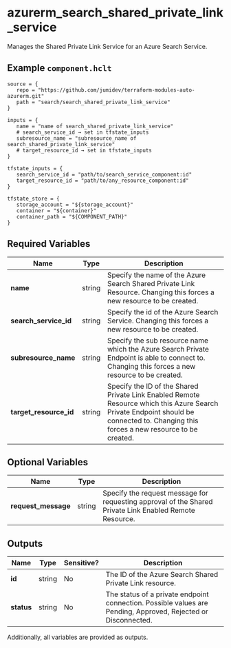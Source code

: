 # azurerm_search_shared_private_link_service

Manages the Shared Private Link Service for an Azure Search Service.

## Example `component.hclt`

```hcl
source = {
   repo = "https://github.com/jumidev/terraform-modules-auto-azurerm.git"   
   path = "search/search_shared_private_link_service"   
}

inputs = {
   name = "name of search_shared_private_link_service"   
   # search_service_id → set in tfstate_inputs
   subresource_name = "subresource_name of search_shared_private_link_service"   
   # target_resource_id → set in tfstate_inputs
}

tfstate_inputs = {
   search_service_id = "path/to/search_service_component:id"   
   target_resource_id = "path/to/any_resource_component:id"   
}

tfstate_store = {
   storage_account = "${storage_account}"   
   container = "${container}"   
   container_path = "${COMPONENT_PATH}"   
}

```

## Required Variables

| Name | Type |  Description |
| ---- | --------- |  ----------- |
| **name** | string |  Specify the name of the Azure Search Shared Private Link Resource. Changing this forces a new resource to be created. | 
| **search_service_id** | string |  Specify the id of the Azure Search Service. Changing this forces a new resource to be created. | 
| **subresource_name** | string |  Specify the sub resource name which the Azure Search Private Endpoint is able to connect to. Changing this forces a new resource to be created. | 
| **target_resource_id** | string |  Specify the ID of the Shared Private Link Enabled Remote Resource which this Azure Search Private Endpoint should be connected to. Changing this forces a new resource to be created. | 

## Optional Variables

| Name | Type |  Description |
| ---- | --------- |  ----------- |
| **request_message** | string |  Specify the request message for requesting approval of the Shared Private Link Enabled Remote Resource. | 



## Outputs

| Name | Type | Sensitive? | Description |
| ---- | ---- | --------- | --------- |
| **id** | string | No  | The ID of the Azure Search Shared Private Link resource. | 
| **status** | string | No  | The status of a private endpoint connection. Possible values are Pending, Approved, Rejected or Disconnected. | 

Additionally, all variables are provided as outputs.
